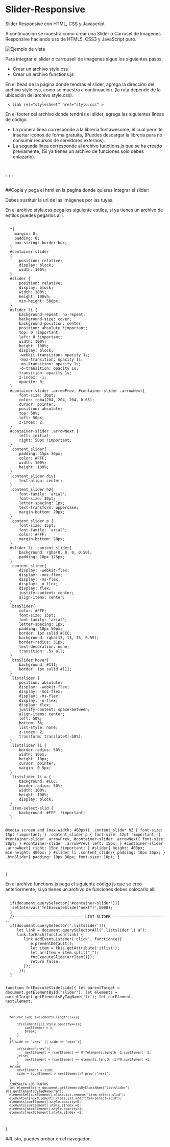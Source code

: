 # Slider-Responsive
Slider Responsive con HTML, CSS y Javascript

A continuación se muestra como crear una Slider o Carrusel de Imagenes Responsive haciendo uso de HTML5, CSS3 y JavaScript puro.

![Ejemplo de vista](https://abelosh.com/wp-content/uploads/2020/08/slider_responsive-1-1024x519.jpg)

Para integrar el slider o carrousell de imagenes sigue los siguientes pasos:

- Crear un archivo style.css
- Crear un archivo functions.js

En el head de la página donde tendrás el slider, agrega la dirección del archivo style.css, como se muestra a continuación. (la ruta depende de la ubicación del archivo style.css).

<code> < link rel="stylesheet" href="style.css" > </code>


En el footer del archivo donde tendrás el slider, agrega las siguientes líneas de código.

- La primera línea corresponde a la librería fontawesome, el cual permite insertar iconos de forma gratuita, (Puedes descargar la librería para no consumir recursos de servidores externos).
- La segunda línea corresponde al archivo functions.js que se ha creado previamente, (Si ya tienes un archivo de funciones solo debes enlazarlo).

<code>
  <script defer src="https://use.fontawesome.com/releases/v5.0.6/js/all.js"></script>
</code>
- / -
<code>
  <script defer src="functions.js"></script>
</code>


##Copia y pega el html en la pagina donde quieres integrar el slider:


Debes sustituir la url de las imágenes por las tuyas.

En el archivo style.css pega los siguiente estilos, si ya tienes un archivo de estilos puedes pegarlos allí.

<code>
  *{
    margin: 0;
    padding: 0;
    box-sizing: border-box;
  }
  #container-slider
  {
      position: relative;
      display: block;
      width: 100%;
  }
  #slider {
      position: relative;
      display: block;
      width: 100%;
      height: 100vh;
      min-height: 500px;
  }
  #slider li {
      background-repeat: no-repeat;
      background-size: cover;
      background-position: center;
      position: absolute !important;
      top: 0 !important;
      left: 0 !important;
      width: 100%;
      height: 100%;
      display: block;
      -webkit-transition: opacity 1s;
      -moz-transition: opacity 1s;
      -ms-transition: opacity 1s;
      -o-transition: opacity 1s;
      transition: opacity 1s;
      z-index: -1;
      opacity: 0;
  }
  #container-slider .arrowPrev, #container-slider .arrowNext{
      font-size: 30pt;
      color: rgba(204, 204, 204, 0.65);
      cursor: pointer;
      position: absolute;
      top: 50%;
      left: 50px;
      z-index: 2; 
  }
  #container-slider .arrowNext {
      left: initial;
      right: 50px !important;
  }
  .content_slider{
      padding: 15px 30px;
      color: #FFF;
      width: 100%;
      height: 100%;
  }
  .content_slider div{
      text-align: center;
  }
  .content_slider h2{
      font-family: 'arial';
      font-size: 30pt;
      letter-spacing: 1px;
      text-transform: uppercase;
      margin-bottom: 20px;
  }
  .content_slider p {
      font-size: 15pt;
      font-family: 'arial';
      color: #FFF;
      margin-bottom: 20px;
  }
  #slider li .content_slider{
      background: rgba(0, 0, 0, 0.50);
      padding: 10px 125px;
  }
  .content_slider{
      display: -webkit-flex;
      display: -moz-flex;
      display: -ms-flex;
      display: -o-flex;
      display: flex;
      justify-content: center;
      align-items: center;
  }
  .btnSlider{
      color: #FFF;
      font-size: 15pt;
      font-family: 'arial';
      letter-spacing: 1px;
      padding: 10px 50px;
      border: 1px solid #CCC;
      background: rgba(13, 13, 13, 0.55);
      border-radius: 31px;
      text-decoration: none;
      transition: .5s all;
  }
  .btnSlider:hover{
      background: #111;
      border: 1px solid #111;
  }
  .listslider {
      position: absolute;
      display: -webkit-flex;
      display: -moz-flex;
      display: -ms-flex;
      display: -o-flex;
      display: flex;
      justify-content: space-between;
      align-items: center;
      left: 50%;
      bottom: 5%;
      list-style: none;
      z-index: 2;
      transform: translateX(-50%);
  }
  .listslider li {
      border-radius: 50%;
      width: 10px;
      height: 10px;
      cursor: pointer;
      margin: 0 5px;
  }
  .listslider li a {
      background: #CCC;
      border-radius: 50%;
      width: 100%;
      height: 100%;
      display: block;
  }
  .item-select-slid {
      background: #FFF  !important;
  }

  @media screen and (max-width: 460px){
    .content_slider h2 {
        font-size: 15pt !important;
    }
    .content_slider p {
        font-size: 12pt !important;
    }
    #container-slider .arrowPrev, #container-slider .arrowNext{
      font-size: 20pt;
    }
    #container-slider .arrowPrev{
      left: 15px;
    }
    #container-slider .arrowNext{
      right: 15px !important;
    }
    #slider{
      height: 400px;
      min-height: 400px;
    }
    #slider li .content_slider{
      padding: 10px 35px;
    }
    .btnSlider{
      padding: 10px 30px;
        font-size: 10pt;
    }

  }
</code>

En el archivo functions.js pega el siguiente código js que se creo anteriormente, si ya tienes un archivo de funciones debes colocarlo allí.

<code>
  if(document.querySelector('#container-slider')){
   setInterval('fntExecuteSlide("next")',5000);
  }
  //------------------------------ LIST SLIDER -------------------------
  if(document.querySelector('.listslider')){
     let link = document.querySelectorAll(".listslider li a");
     link.forEach(function(link) {
        link.addEventListener('click', function(e){
           e.preventDefault();
           let item = this.getAttribute('itlist');
           let arrItem = item.split("_");
           fntExecuteSlide(arrItem[1]);
           return false;
        });
      });
  }

  function fntExecuteSlide(side){
      let parentTarget = document.getElementById('slider');
      let elements = parentTarget.getElementsByTagName('li');
      let curElement, nextElement;

      for(var i=0; i<elements.length;i++){

          if(elements[i].style.opacity==1){
              curElement = i;
              break;
          }
      }
      if(side == 'prev' || side == 'next'){

          if(side=="prev"){
              nextElement = (curElement == 0)?elements.length -1:curElement -1;
          }else{
              nextElement = (curElement == elements.length -1)?0:curElement +1;
          }
      }else{
          nextElement = side;
          side = (curElement > nextElement)?'prev':'next';

      }
      //RESALTA LOS PUNTOS
      let elementSel = document.getElementsByClassName("listslider")[0].getElementsByTagName("a");
      elementSel[curElement].classList.remove("item-select-slid");
      elementSel[nextElement].classList.add("item-select-slid");
      elements[curElement].style.opacity=0;
      elements[curElement].style.zIndex =0;
      elements[nextElement].style.opacity=1;
      elements[nextElement].style.zIndex =1;
  }
</code>
  
##Listo, puedes probar en el navegador.
